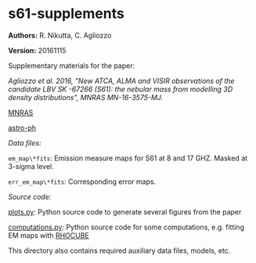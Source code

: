 # s61-supplements

**Authors:** R. Nikutta, C. Agliozzo

**Version:** 20161115

Supplementary materials for the paper:

*Agliozzo et al. 2016, "New ATCA, ALMA and VISIR observations of the
candidate LBV SK -67266 (S61): the nebular mass from modelling 3D
density distributions", MNRAS MN-16-3575-MJ.*

[MNRAS](http://mnras.oxfordjournals.org/content/early/2016/11/16/FINALLINKHERE)

[astro-ph](https://arxiv.org/abs/FINALLINKHERE)


*Data files:*

`em_map\*fits`: Emission measure maps for S61 at 8 and 17 GHZ. Masked at 3-sigma level.

`err_em_map\*fits`: Corresponding error maps.

*Source code:*

[plots.py](./plots.py): Python source code to generate several figures from the paper

[computations.py](./computations.py): Python source code for some computations, e.g. fitting EM maps with [RHOCUBE](https://github.com/rnikutta/rhocube)

This directory also contains required auxiliary data files, models, etc.
